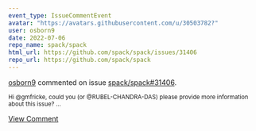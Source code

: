 ```yaml
---
event_type: IssueCommentEvent
avatar: "https://avatars.githubusercontent.com/u/30503782?"
user: osborn9
date: 2022-07-06
repo_name: spack/spack
html_url: https://github.com/spack/spack/issues/31406
repo_url: https://github.com/spack/spack
---
```


<a href='https://github.com/osborn9' target='_blank'>osborn9</a> commented on issue <a href='https://github.com/spack/spack/issues/31406' target='_blank'>spack/spack#31406</a>.

<small>Hi @gmfricke, could you (or @RUBEL-CHANDRA-DAS) please provide more information about this issue? ...</small>

<a href='https://github.com/spack/spack/issues/31406' target='_blank'>View Comment</a>